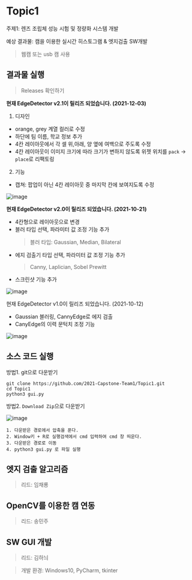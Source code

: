 # Topic1
주제1: 렌즈 조립체 성능 시험 및 정량화 시스템 개발

예상 결과물: 캠을 이용한 실시간 히스토그램 & 엣지검출 SW개발
> 웹캠 또는 usb 캠 사용

## 결과물 실행
> Releases 확인하기  

**현재 EdgeDetector v2.1이 릴리즈 되었습니다. (2021-12-03)**
1. 디자인
- orange, grey 계열 컬러로 수정
- 하단에 팀 이름, 학교 정보 추가
- 4칸 레이아웃에서 각 셀 위,아래, 양 옆에 여백으로 주도록 수정
- 4칸 레이아웃이 이미지 크기에 따라 크기가 변하지 않도록 위젯 위치를 `pack` -> `place`로 리팩토링

2. 기능
- 캡쳐: 팝업이 아닌 4칸 레이아웃 중 마지막 칸에 보여지도록 수정

![image](https://user-images.githubusercontent.com/30483337/144461030-f00ae25a-cf3e-453e-98a3-fee767a27910.png)

**현재 EdgeDetector v2.0이 릴리즈 되었습니다. (2021-10-21)**
- 4칸형으로 레이아웃으로 변경
- 블러 타입 선택, 파라미터 값 조정 기능 추가
  > 블러 타입: Gaussian, Median, Bilateral
- 에지 검출기 타입 선택, 파라미터 값 조정 기능 추가
  > Canny, Laplician, Sobel Prewitt
- 스크린샷 기능 추가

![image](https://user-images.githubusercontent.com/30483337/138281931-fbcc2e8f-de3a-4f4b-b34e-0f0c973c236a.png)


현재 EdgeDetector v1.0이 릴리즈 되었습니다. (2021-10-12)
- Gaussian 블러링, CannyEdge로 에지 검출
- CanyEdge의 이력 문턱치 조정 기능

![image](https://user-images.githubusercontent.com/30483337/137175447-8f42382c-b7d9-4a4b-a76e-48018e4cbcfb.png)

## 소스 코드 실행
방법1. git으로 다운받기
```
git clone https://github.com/2021-Capstone-Team1/Topic1.git
cd Topic1
python3 gui.py
```

방법2. `Download Zip`으로 다운받기  

![image](https://user-images.githubusercontent.com/30483337/136502720-538ab817-b743-4649-837d-3c0e71813f0a.png)

```
1. 다운받은 경로에서 압축을 푼다.
2. Window키 + R로 실행검색에서 cmd 입력하여 cmd 창 띄운다.
3. 다운받은 경로로 이동
4. python3 gui.py 로 파일 실행
```
## 엣지 검출 알고리즘
> 리드: 임채룡

## OpenCV를 이용한 캠 연동
> 리드: 송민주

## SW GUI 개발
> 리드: 김하늬

>개발 환경: Windows10, PyCharm, tkinter


